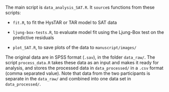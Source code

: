 The main script is `data_analysis_SAT.R`. It `source`s functions from these scripts:

* `fit.R`, to fit the HysTAR or TAR model to SAT data

* `ljung-box-tests.R`, to evaluate model fit using the Ljung-Box test on the predictive residuals

* `plot_SAT.R`, to save plots of the data to `manuscript/images/`

The original data are in SPSS format (`.sav`), in the folder `data_raw/`. The script `process_data.R` takes these data as an input and makes it ready for analysis, and stores the processed data in `data_processed/` in a `.csv` format (comma separated value). Note that data from the two participants is separate in the `data_raw/` and combined into one data set in `data_processed/`.
